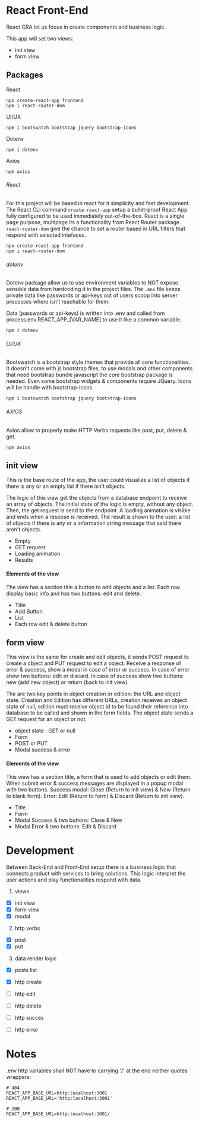 # React Front-End
React CRA let us focus in create components and business logic.

This app will set two views:
* init view
* form view

## Packages
React
~~~
npx create-react-app frontend
npm i react-router-dom
~~~
UI/UX
~~~
npm i bootswatch bootstrap jquery bootstrap-icons
~~~
Dotenv
~~~
npm i dotenv
~~~
Axios
~~~
npm axios
~~~


###### React
For this project will be based in react for it simplicity and fast development. The React CLI command `create-react-app` setup a bullet-proof React App fully configured to be used immediately out-of-the-box. React is a single page purpose, multipage its a functionality from React Router package. `react-router-dom` give the chance to set a router based in URL filters that respond with selected intefaces.
~~~
npx create-react-app frontend
npm i react-router-dom
~~~


###### dotenv
Dotenv package allow us to use environment variables to NOT expose sensible data from hardcoding it in the project files. The `.env` file keeps private data like passwords or api-keys out of users scoop into server processes where isn't reachable for them.

Data (passwords or api-keys) is written into .env and called from process.env.REACT_APP_[VAR_NAME] to use it like a common variable.
~~~
npm i dotenv
~~~


###### UI/UX
Bootswatch is a bootstrap style themes that provide all core functionalities. It doesn't come with js bootstrap files, to use modals and other components that need bootstrap bundle javascript the core bootstrap package is needed. Even some bootstrap widgets & components require JQuery. Icons will be handle with bootstrap-icons.
~~~
npm i bootswatch bootstrap jquery bootstrap-icons
~~~

###### AXIOS
Axios allow to properly make HTTP Verbs requests like post, put, delete & get.
~~~
npm axios
~~~


## init view
This is the base route of the app, the user could visualize a list of objects if there is any or an empty list if there isn't objects.

The logic of this view get the objects from a database endpoint to receive an array of objects. The initial state of the logic is empty, without any object. Then, the get request is send to the endpoint. A loading animation is visible and ends when a respose is received. The result is shown to the user: a list of objects if there is any or a information string message that said there aren't objects.

* Empty
* GET request
* Loading animation
* Results

#### Elements of the view
The view has a section title a button to add objects and a list. Each row display basic info and has two buttons: edit and delete.
* Title
* Add Button
* List
* Each row edit & delete button


## form view
This view is the same for create and edit objects, it sends POST request to create a object and PUT request to edit a object. Receive a response of error & success, show a modal in case of error or success. In case of error show two buttons: edit or discard. In case of success show two buttons: new (add new object) or return (back to init view).

The are two key points in object creation or edition: the URL and object state. Creation and Edition has different URLs, creation receives an object state of null, edition must receive object id to be found their reference into database to be called and shown in the form fields. The object state sends a GET request for an object or not.

* object state : GET or null
* Form
* POST or PUT
* Modal success & error


#### Elements of the view
This view has a section title, a form that is used to add objects or edit them. When submit error & success messages are displayed in a popup modal with two buttons. Success modal: Close (Return to init view) & New (Return to blank form). Error: Edit (Return to form) & Discard (Return to init view).

* Title
* Form
* Modal Success & two buttons: Close & New
* Modal Error & two buttons: Edit & Discard



# Development
Between Back-End and Front-End setup there is a business logic that connects product with services to bring solutions. This logic interpret the user actions and play functionalities respond with data.

1. views
  - [x] init view
  - [x] form view
  - [x] modal

2. http verbs
  - [x] post
  - [x] put

3. data render logic
  - [x] posts list
  - [x] http create
  - [ ] http edit
  - [ ] http delete
  - [ ] http succes
  - [ ] http error








# Notes
.env http variables shall NOT have to carrying '/' at the end neither quotes wrappers:
~~~
# 404
REACT_APP_BASE_URL=http:localhost:3001
REACT_APP_BASE_URL='http:localhost:3001'

# 200
REACT_APP_BASE_URL=http:localhost:3001/
~~~
